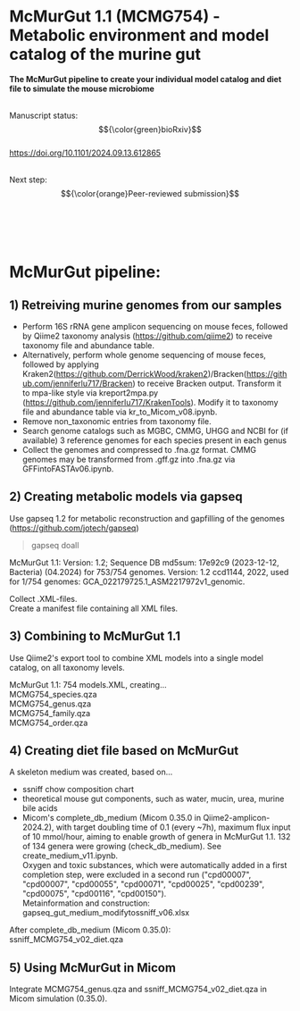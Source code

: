 # McMurGut 1.1 (MCMG754) - Metabolic environment and model catalog of the murine gut  
**The McMurGut pipeline to create your individual model catalog and diet file to simulate the mouse microbiome**  
<br />

Manuscript status: 
$${\color{green}bioRxiv}$$  
https://doi.org/10.1101/2024.09.13.612865  
<br />

Next step: $${\color{orange}Peer-reviewed submission}$$  
<br />
<br />
<br />

# McMurGut pipeline:

## 1) Retreiving murine genomes from our samples  

- Perform 16S rRNA gene amplicon sequencing on mouse feces, followed by Qiime2 taxonomy analysis (https://github.com/qiime2) to receive taxonomy file and abundance table.
- Alternatively, perform whole genome sequencing of mouse feces, followed by applying Kraken2(https://github.com/DerrickWood/kraken2)/Bracken(https://github.com/jenniferlu717/Bracken) to receive Bracken output. Transform it to mpa-like style via kreport2mpa.py (https://github.com/jenniferlu717/KrakenTools). Modify it to taxonomy file and abundance table via kr_to_Micom_v08.ipynb.
- Remove non_taxonomic entries from taxonomy file.
- Search genome catalogs such as MGBC, CMMG, UHGG and NCBI for (if available) 3 reference genomes for each species present in each genus
- Collect the genomes and compressed to .fna.gz format. CMMG genomes may be transformed from .gff.gz into .fna.gz via GFFintoFASTAv06.ipynb.

## 2) Creating metabolic models via gapseq  

Use gapseq 1.2 for metabolic reconstruction and gapfilling of the genomes (https://github.com/jotech/gapseq)  
> gapseq doall

McMurGut 1.1:
Version: 1.2; Sequence DB md5sum: 17e92c9 (2023-12-12, Bacteria) (04.2024) for 753/754 genomes.
Version: 1.2 ccd1144, 2022,  used for 1/754 genomes: GCA_022179725.1_ASM2217972v1_genomic.  

Collect .XML-files.  
Create a manifest file containing all XML files.

## 3) Combining to McMurGut 1.1  

Use Qiime2's export tool to combine XML models into a single model catalog, on all taxonomy levels.  

McMurGut 1.1: 
754 models.XML, creating...  
MCMG754_species.qza  
MCMG754_genus.qza  
MCMG754_family.qza  
MCMG754_order.qza  



## 4) Creating diet file based on McMurGut  

A skeleton medium was created, based on...  
- ssniff chow composition chart  
- theoretical mouse gut components, such as water, mucin, urea, murine bile acids  
- Micom's complete_db_medium (Micom 0.35.0 in Qiime2-amplicon-2024.2), with target doubling time of 0.1 (every ~7h), maximum flux input of 10 mmol/hour, aiming to enable growth of genera in McMurGut 1.1. 132 of 134 genera were growing (check_db_medium). See create_medium_v11.ipynb.  
Oxygen and toxic substances, which were automatically added in a first completion step, were excluded in a second run ("cpd00007", "cpd00007", "cpd00055", "cpd00071", "cpd00025", "cpd00239", "cpd00075", "cpd00116", "cpd00150").  
Metainformation and construction:  
gapseq_gut_medium_modifytossniff_v06.xlsx  

After complete_db_medium (Micom 0.35.0):  
ssniff_MCMG754_v02_diet.qza  

## 5) Using McMurGut in Micom

Integrate MCMG754_genus.qza and ssniff_MCMG754_v02_diet.qza in Micom simulation (0.35.0).  
